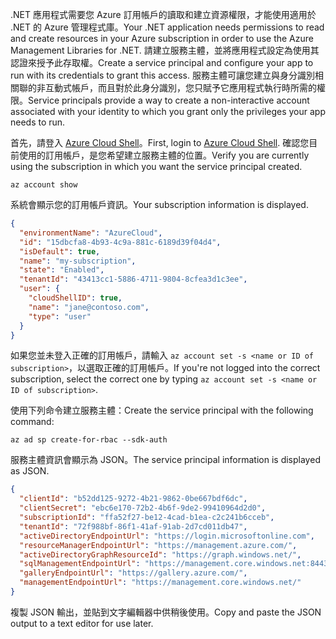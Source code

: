 <span data-ttu-id="44402-101">.NET 應用程式需要您 Azure 訂用帳戶的讀取和建立資源權限，才能使用適用於 .NET 的 Azure 管理程式庫。</span><span class="sxs-lookup"><span data-stu-id="44402-101">Your .NET application needs permissions to read and create resources in your Azure subscription in order to use the Azure Management Libraries for .NET.</span></span> <span data-ttu-id="44402-102">請建立服務主體，並將應用程式設定為使用其認證來授予此存取權。</span><span class="sxs-lookup"><span data-stu-id="44402-102">Create a service principal and configure your app to run with its credentials to grant this access.</span></span> <span data-ttu-id="44402-103">服務主體可讓您建立與身分識別相關聯的非互動式帳戶，而且對於此身分識別，您只賦予它應用程式執行時所需的權限。</span><span class="sxs-lookup"><span data-stu-id="44402-103">Service principals provide a way to create a non-interactive account associated with your identity to which you grant only the privileges your app needs to run.</span></span>

<span data-ttu-id="44402-104">首先，請登入 [Azure Cloud Shell](https://shell.azure.com/bash)。</span><span class="sxs-lookup"><span data-stu-id="44402-104">First, login to [Azure Cloud Shell](https://shell.azure.com/bash).</span></span> <span data-ttu-id="44402-105">確認您目前使用的訂用帳戶，是您希望建立服務主體的位置。</span><span class="sxs-lookup"><span data-stu-id="44402-105">Verify you are currently using the subscription in which you want the service principal created.</span></span> 

```azurecli-interactive
az account show
```

<span data-ttu-id="44402-106">系統會顯示您的訂用帳戶資訊。</span><span class="sxs-lookup"><span data-stu-id="44402-106">Your subscription information is displayed.</span></span>

```json
{
  "environmentName": "AzureCloud",
  "id": "15dbcfa8-4b93-4c9a-881c-6189d39f04d4",
  "isDefault": true,
  "name": "my-subscription",
  "state": "Enabled",
  "tenantId": "43413cc1-5886-4711-9804-8cfea3d1c3ee",
  "user": {
    "cloudShellID": true,
    "name": "jane@contoso.com",
    "type": "user"
  }
}
```

<span data-ttu-id="44402-107">如果您並未登入正確的訂用帳戶，請輸入 `az account set -s <name or ID of subscription>`，以選取正確的訂用帳戶。</span><span class="sxs-lookup"><span data-stu-id="44402-107">If you're not logged into the correct subscription, select the correct one by typing `az account set -s <name or ID of subscription>`.</span></span>

<span data-ttu-id="44402-108">使用下列命令建立服務主體：</span><span class="sxs-lookup"><span data-stu-id="44402-108">Create the service principal with the following command:</span></span>

```azurecli-interactive
az ad sp create-for-rbac --sdk-auth
```

<span data-ttu-id="44402-109">服務主體資訊會顯示為 JSON。</span><span class="sxs-lookup"><span data-stu-id="44402-109">The service principal information is displayed as JSON.</span></span>

```json
{
  "clientId": "b52dd125-9272-4b21-9862-0be667bdf6dc",
  "clientSecret": "ebc6e170-72b2-4b6f-9de2-99410964d2d0",
  "subscriptionId": "ffa52f27-be12-4cad-b1ea-c2c241b6cceb",
  "tenantId": "72f988bf-86f1-41af-91ab-2d7cd011db47",
  "activeDirectoryEndpointUrl": "https://login.microsoftonline.com",
  "resourceManagerEndpointUrl": "https://management.azure.com/",
  "activeDirectoryGraphResourceId": "https://graph.windows.net/",
  "sqlManagementEndpointUrl": "https://management.core.windows.net:8443/",
  "galleryEndpointUrl": "https://gallery.azure.com/",
  "managementEndpointUrl": "https://management.core.windows.net/"
}
```

<span data-ttu-id="44402-110">複製 JSON 輸出，並貼到文字編輯器中供稍後使用。</span><span class="sxs-lookup"><span data-stu-id="44402-110">Copy and paste the JSON output to a text editor for use later.</span></span>
